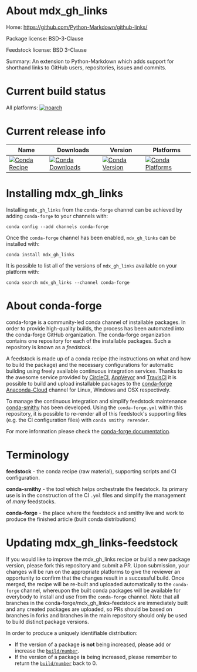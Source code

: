 About mdx_gh_links
==================

Home: https://github.com/Python-Markdown/github-links/

Package license: BSD-3-Clause

Feedstock license: BSD 3-Clause

Summary: An extension to Python-Markdown which adds support for shorthand links to GitHub users, repositories, issues and commits.



Current build status
====================

All platforms:
[![noarch](https://img.shields.io/circleci/project/github/conda-forge/mdx_gh_links-feedstock/master.svg?label=noarch)](https://circleci.com/gh/conda-forge/mdx_gh_links-feedstock)

Current release info
====================

| Name | Downloads | Version | Platforms |
| --- | --- | --- | --- |
| [![Conda Recipe](https://img.shields.io/badge/recipe-mdx_gh_links-green.svg)](https://anaconda.org/conda-forge/mdx_gh_links) | [![Conda Downloads](https://img.shields.io/conda/dn/conda-forge/mdx_gh_links.svg)](https://anaconda.org/conda-forge/mdx_gh_links) | [![Conda Version](https://img.shields.io/conda/vn/conda-forge/mdx_gh_links.svg)](https://anaconda.org/conda-forge/mdx_gh_links) | [![Conda Platforms](https://img.shields.io/conda/pn/conda-forge/mdx_gh_links.svg)](https://anaconda.org/conda-forge/mdx_gh_links) |

Installing mdx_gh_links
=======================

Installing `mdx_gh_links` from the `conda-forge` channel can be achieved by adding `conda-forge` to your channels with:

```
conda config --add channels conda-forge
```

Once the `conda-forge` channel has been enabled, `mdx_gh_links` can be installed with:

```
conda install mdx_gh_links
```

It is possible to list all of the versions of `mdx_gh_links` available on your platform with:

```
conda search mdx_gh_links --channel conda-forge
```


About conda-forge
=================

conda-forge is a community-led conda channel of installable packages.
In order to provide high-quality builds, the process has been automated into the
conda-forge GitHub organization. The conda-forge organization contains one repository
for each of the installable packages. Such a repository is known as a *feedstock*.

A feedstock is made up of a conda recipe (the instructions on what and how to build
the package) and the necessary configurations for automatic building using freely
available continuous integration services. Thanks to the awesome service provided by
[CircleCI](https://circleci.com/), [AppVeyor](http://www.appveyor.com/)
and [TravisCI](https://travis-ci.org/) it is possible to build and upload installable
packages to the [conda-forge](https://anaconda.org/conda-forge)
[Anaconda-Cloud](http://docs.anaconda.org/) channel for Linux, Windows and OSX respectively.

To manage the continuous integration and simplify feedstock maintenance
[conda-smithy](http://github.com/conda-forge/conda-smithy) has been developed.
Using the ``conda-forge.yml`` within this repository, it is possible to re-render all of
this feedstock's supporting files (e.g. the CI configuration files) with ``conda smithy rerender``.

For more information please check the [conda-forge documentation](https://conda-forge.org/docs/).

Terminology
===========

**feedstock** - the conda recipe (raw material), supporting scripts and CI configuration.

**conda-smithy** - the tool which helps orchestrate the feedstock.
                   Its primary use is in the construction of the CI ``.yml`` files
                   and simplify the management of *many* feedstocks.

**conda-forge** - the place where the feedstock and smithy live and work to
                  produce the finished article (built conda distributions)


Updating mdx_gh_links-feedstock
===============================

If you would like to improve the mdx_gh_links recipe or build a new
package version, please fork this repository and submit a PR. Upon submission,
your changes will be run on the appropriate platforms to give the reviewer an
opportunity to confirm that the changes result in a successful build. Once
merged, the recipe will be re-built and uploaded automatically to the
`conda-forge` channel, whereupon the built conda packages will be available for
everybody to install and use from the `conda-forge` channel.
Note that all branches in the conda-forge/mdx_gh_links-feedstock are
immediately built and any created packages are uploaded, so PRs should be based
on branches in forks and branches in the main repository should only be used to
build distinct package versions.

In order to produce a uniquely identifiable distribution:
 * If the version of a package **is not** being increased, please add or increase
   the [``build/number``](http://conda.pydata.org/docs/building/meta-yaml.html#build-number-and-string).
 * If the version of a package **is** being increased, please remember to return
   the [``build/number``](http://conda.pydata.org/docs/building/meta-yaml.html#build-number-and-string)
   back to 0.
